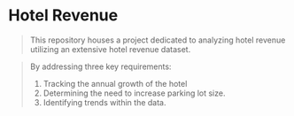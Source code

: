 # Hotel Revenue
> This repository houses a project dedicated to analyzing hotel revenue utilizing an extensive hotel revenue dataset. 

> By addressing three key requirements:
>  1. Tracking the annual growth of the hotel
>  2. Determining the need to increase parking lot size.
>  3. Identifying trends within the data.
